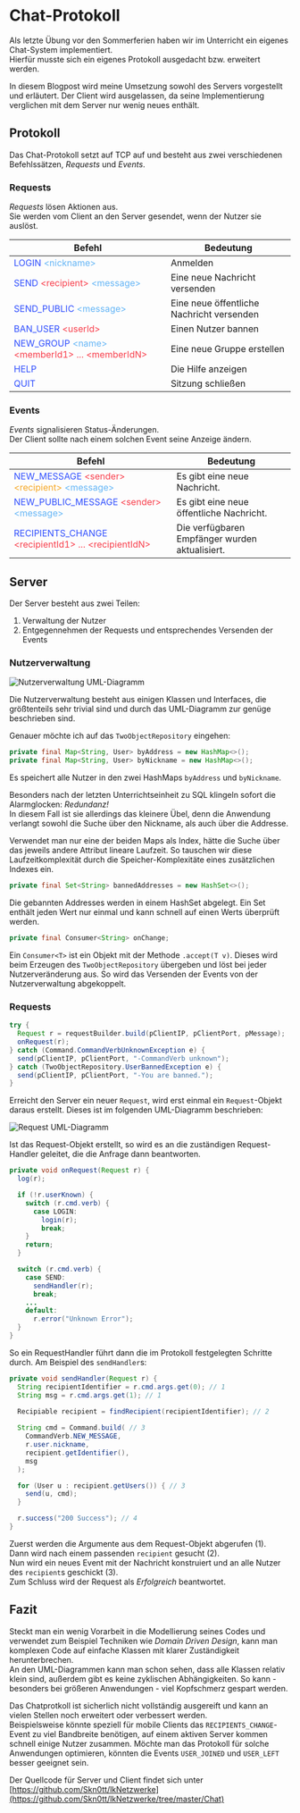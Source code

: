 # Chat-Protokoll

Als letzte Übung vor den Sommerferien haben wir im Unterricht ein eigenes Chat-System implementiert.  
Hierfür musste sich ein eigenes Protokoll ausgedacht bzw. erweitert werden.

In diesem Blogpost wird meine Umsetzung sowohl des Servers vorgestellt und erläutert.
Der Client wird ausgelassen, da seine Implementierung verglichen mit dem Server nur wenig neues enthält.

<!--more-->

## Protokoll

Das Chat-Protokoll setzt auf TCP auf und besteht aus zwei verschiedenen Befehlssätzen, *Requests* und *Events*.

### Requests
*Requests* lösen Aktionen aus.  
Sie werden vom Client an den Server gesendet, wenn der Nutzer sie auslöst.

<style>
.darkblue {
  color: #304FFE;
}
.red {
  color: #F83E4B;
}
.blue {
  color: #64B5F6;
}
.orange {
  color: #F5A623;
}
</style>

| Befehl                                                                                                                                                                               | Bedeutung                                 |
| ------------------------------------------------------------------------------------------------------------------------------------------------------------------------------------ | ----------------------------------------- |
| <span class="darkblue">LOGIN</span> <span class="blue">\<nickname></span>                                                                                                            | Anmelden                                  |
| <span class="darkblue">SEND</span> <span class="red">\<recipient></span> <span class="blue">\<message></span>                                                                        | Eine neue Nachricht versenden             |
| <span class="darkblue">SEND_PUBLIC</span> <span class="blue">\<message></span>                                                                                                       | Eine neue öffentliche Nachricht versenden |
| <span class="darkblue">BAN_USER</span> <span class="red">\<userId></span>                                                                                                            | Einen Nutzer bannen                       |
| <span class="darkblue">NEW_GROUP</span> <span class="blue">\<name></span> <span class="red">\<memberId1></span> <span class="red"> ... </span> <span class="red">\<memberIdN></span> | Eine neue Gruppe erstellen                |
| <span class="darkblue">HELP</span>                                                                                                                                                   | Die Hilfe anzeigen                        |
| <span class="darkblue">QUIT</span>                                                                                                                                                   | Sitzung schließen                         |


### Events
*Events* signalisieren Status-Änderungen.  
Der Client sollte nach einem solchen Event seine Anzeige ändern.

| Befehl                                                                                                                                                           | Bedeutung                                      |
| ---------------------------------------------------------------------------------------------------------------------------------------------------------------- | ---------------------------------------------- |
| <span class="darkblue">NEW_MESSAGE</span> <span class="red">\<sender></span> <span class="orange">\<recipient></span> <span class="blue">\<message></span>       | Es gibt eine neue Nachricht.                   |
| <span class="darkblue">NEW_PUBLIC_MESSAGE</span> <span class="red">\<sender></span> <span class="blue">\<message></span>                                         | Es gibt eine neue öffentliche Nachricht.       |
| <span class="darkblue">RECIPIENTS_CHANGE</span> <span class="red">\<recipientId1></span> <span class="red"> ... </span> <span class="red">\<recipientIdN></span> | Die verfügbaren Empfänger wurden aktualisiert. |

## Server

Der Server besteht aus zwei Teilen:

1. Verwaltung der Nutzer
2. Entgegennehmen der Requests und entsprechendes Versenden der Events

### Nutzerverwaltung

![Nutzerverwaltung UML-Diagramm](https://www.planttext.com/plantuml/svg/ZLJBRjim4BppAtYKa-W73C780qKI8EqXHZ-04jSMKOaKI2fjqFRVmwL4IRIefYVRt9dPvSxGjyOoRVks8KH82_h4Ag2lK8bEiB81-fjGUatFO9yvI2jE0dIsetjwj5h8SoX-Dw2DFtyHnXRuyq3-4b8rp1Xwnxa6zpbeYIwcTqfRT-Aw8oDWh_8yfwZZIZKpP35IyIVKHdqF6yIbg7v8raBS0W4P6vNtOPwRDNg78wnQFMhLTsCl_ptSP5f9tAw5jdJxYBU11K_E4hIR92SrpUYDKpW2qrNj2tjQCKbBeCQV0QSdfLT-nfpX2YSXUMeWj7BklCx0OFOJC_KHR35mlEFUYycyL-YK4LRfTxHHDTnum3sJ4lYNNnLqLYYvWRUrLZ-3y_7mVXCnOP65XGhUCgVb-zra_bVM5M7fmHb4V9kpi07nGuz2W5BBgoD2oOUQoJDAF2Xf-XRqeZubSHul-mTZD_kpIYxktkSV8QwQzSD3mJEilId1VKr3gzvWi-okb1QF4FqMTVryPaHEXHbiZlYbKWqm6GDOt3nWfl-FL6IAWiu_3WT2XeTvDRtNHFGsatH1M3xrLPREU7eP90_zxn1S27-U0hJOztK8JqwPd0Qu9H9o2vAxl_WF)

Die Nutzerverwaltung besteht aus einigen Klassen und Interfaces, die größtenteils sehr trivial sind und durch das UML-Diagramm zur genüge beschrieben sind.

Genauer möchte ich auf das `TwoObjectRepository` eingehen:

```java
private final Map<String, User> byAddress = new HashMap<>();
private final Map<String, User> byNickname = new HashMap<>();
```
Es speichert alle Nutzer in den zwei HashMaps `byAddress` und `byNickname`.

Besonders nach der letzten Unterrichtseinheit zu SQL klingeln sofort die Alarmglocken: *Redundanz!*  
In diesem Fall ist sie allerdings das kleinere Übel, denn die Anwendung verlangt sowohl die Suche über den Nickname, als auch über die Addresse.

Verwendet man nur eine der beiden Maps als Index, hätte die Suche über das jeweils andere Attribut lineare Laufzeit.
So tauschen wir diese Laufzeitkomplexität durch die Speicher-Komplexitäte eines zusätzlichen Indexes ein.

```java
private final Set<String> bannedAddresses = new HashSet<>();
```
Die gebannten Addresses werden in einem HashSet abgelegt.
Ein Set enthält jeden Wert nur einmal und kann schnell auf einen Werts überprüft werden.


```java
private final Consumer<String> onChange;
```
Ein `Consumer<T>` ist ein Objekt mit der Methode `.accept(T v)`.
Dieses wird beim Erzeugen des `TwoObjectRepository` übergeben und löst bei jeder Nutzerveränderung aus.
So wird das Versenden der Events von der Nutzerverwaltung abgekoppelt.

### Requests

```java
try {
  Request r = requestBuilder.build(pClientIP, pClientPort, pMessage);
  onRequest(r);
} catch (Command.CommandVerbUnknownException e) {
  send(pClientIP, pClientPort, "-CommandVerb unknown");
} catch (TwoObjectRepository.UserBannedException e) {
  send(pClientIP, pClientPort, "-You are banned.");
}
```

Erreicht den Server ein neuer `Request`, wird erst einmal ein `Request`-Objekt daraus erstellt.
Dieses ist im folgenden UML-Diagramm beschrieben:

![Request UML-Diagramm](https://www.planttext.com/plantuml/svg/VLF1ReCm3Btp5Jd2slx0D5MbB6lH6EsWRCSgXGmXGT8beJrK-_Sv2J2ggZlPVZZFpyzY8HKHgcrgnw6iRL30cuQmueEA0xeu2AKuVkx2Vfijep20AjgimXZY6aTR2EzPk8CGuy_zAjba6bhwyJvBSG9fz-KDfwc_mbrbgKPWWeDm6-9ub-w3jHy3zkCuOp4FirwRazT4ohuoAYVef7iUn_8DJ4Gf0OuggPvI9IfMpaV4G3f32VrkgLGTQrTrh7bJ_95Qmg8GL6fEtsO6RIKLhuoV6U07pcjAs803b460UeO8asU319p9jg5Y46LyckZnCDszcZkz_smwdk1PWQRNRMG9i6tp83lnoYuWspm7sVSRg13ypdjmhcAAYY-IK_HIiKAFxQmggN8xIn3n-gNXXVNLjolOtkeuS9lwo8K21BXDEPwj6VgRmBM6SotRgYxCwWUToUlpzLylndMGbbcRUiq6vio_yTKYy_uM8oxtbcNw7uMdbIyeA-3V-WK0)

Ist das Request-Objekt erstellt, so wird es an die zuständigen Request-Handler geleitet, die die Anfrage dann beantworten.

```java
private void onRequest(Request r) {
  log(r);

  if (!r.userKnown) {
    switch (r.cmd.verb) {
      case LOGIN:
        login(r);
        break;
    }
    return;
  }

  switch (r.cmd.verb) {
    case SEND:
      sendHandler(r);
      break;
    ...
    default:
      r.error("Unknown Error");
  }
}
```

So ein RequestHandler führt dann die im Protokoll festgelegten Schritte durch.
Am Beispiel des `sendHandler`s:

```java
private void sendHandler(Request r) {
  String recipientIdentifier = r.cmd.args.get(0); // 1
  String msg = r.cmd.args.get(1); // 1

  Recipiable recipient = findRecipient(recipientIdentifier); // 2
  
  String cmd = Command.build( // 3
    CommandVerb.NEW_MESSAGE,
    r.user.nickname,
    recipient.getIdentifier(),
    msg
  );

  for (User u : recipient.getUsers()) { // 3
    send(u, cmd);
  }

  r.success("200 Success"); // 4
}
```
Zuerst werden die Argumente aus dem Request-Objekt abgerufen (1).  
Dann wird nach einem passenden `recipient` gesucht (2).  
Nun wird ein neues Event mit der Nachricht konstruiert und an alle Nutzer des `recipient`s geschickt (3).  
Zum Schluss wird der Request als *Erfolgreich* beantwortet.

## Fazit

Steckt man ein wenig Vorarbeit in die Modellierung seines Codes und verwendet zum Beispiel Techniken wie *Domain Driven Design*, kann man komplexen Code auf einfache Klassen mit klarer Zuständigkeit herunterbrechen.  
An den UML-Diagrammen kann man schon sehen, dass alle Klassen relativ klein sind, außerdem gibt es keine zyklischen Abhängigkeiten.
So kann - besonders bei größeren Anwendungen - viel Kopfschmerz gespart werden.

Das Chatprotkoll ist sicherlich nicht vollständig ausgereift und kann an vielen Stellen noch erweitert oder verbessert werden.  
Beispielsweise könnte speziell für mobile Clients das `RECIPIENTS_CHANGE`-Event zu viel Bandbreite benötigen, auf einem aktiven Server kommen schnell einige Nutzer zusammen.
Möchte man das Protokoll für solche Anwendungen optimieren, könnten die Events `USER_JOINED` und `USER_LEFT` besser geeignet sein.

Der Quellcode für Server und Client findet sich unter [https://github.com/Skn0tt/lkNetzwerke](https://github.com/Skn0tt/lkNetzwerke/tree/master/Chat)
